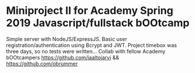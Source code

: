 # Miniproject II for Academy Spring 2019 Javascript/fullstack bOOtcamp
Simple server with NodeJS/ExpressJS. Basic user registration/authentication using Bcrypt and JWT.
Project timebox was three days, so no tests were written...
Collab with fellow Academy bOOtcampers https://github.com/iaaltojarvi && https://github.com/obrummer